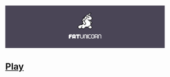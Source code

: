 ![alt tag](https://github.com/neilj-fatunicorn/fatunicorn-game/blob/master/fat-unicorn-banner.png)
# [Play](https://neilj-fatunicorn.github.io/fatunicorn-game/)
